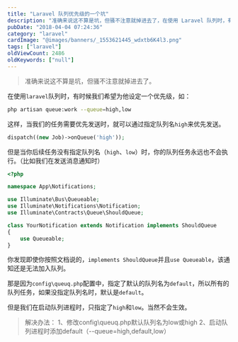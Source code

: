 ```yaml
---
title: "Laravel 队列优先级的一个坑"
description: "准确来说这不算是坑，但骚不注意就掉进去了，在使用 Laravel 队列时，有时候我们希望为他设定一个优先级，如 bash php artisan queue:work --queue=high,low 这样，当我们的任务需要优先发送时"
pubDate: "2018-04-04 07:24:36"
category: "laravel"
cardImage: "@images/banners/_1553621445_wdxtb6K4l3.png"
tags: ["laravel"]
oldViewCount: 2486
oldKeywords: ["null"]
---
```


> 准确来说这不算是坑，但骚不注意就掉进去了。

在使用`laravel`队列时，有时候我们希望为他设定一个优先级，如：

```bash
php artisan queue:work --queue=high,low
```
这样，当我们的任务需要优先发送时，就可以通过指定队列名`high`来优先发送。

```php
dispatch((new Job)->onQueue('high'));
```
但是当你后续任务没有指定队列名（`high`、`low`）时，你的队列任务永远也不会执行。（比如我们在发送消息通知时）

```php
<?php

namespace App\Notifications;

use Illuminate\Bus\Queueable;
use Illuminate\Notifications\Notification;
use Illuminate\Contracts\Queue\ShouldQueue;

class YourNotification extends Notification implements ShouldQueue
{
    use Queueable;
}
```
你发现即使你按照文档说的，`implements ShouldQueue`并且`use Queueable`，该通知还是无法加入队列。

那是因为`config\queuq.php`配置中，指定了默认的队列名为`default`，所以所有的队列任务，如果没指定队列名时，默认是`default`。

但是我们在启动队列进程时，只指定了`high`和`low`。当然不会生效。

> 解决办法：
>  1、修改config\queuq.php默认队列名为low或high
>  2、启动队列进程时添加default（--queue=high,default,low）
